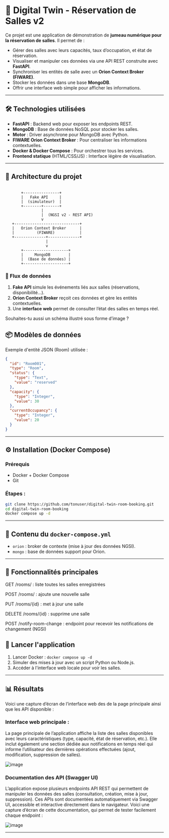 # 🏢 Digital Twin - Réservation de Salles v2

Ce projet est une application de démonstration de **jumeau numérique pour la réservation de salles**. Il permet de :

- Gérer des salles avec leurs capacités, taux d’occupation, et état de réservation.
- Visualiser et manipuler ces données via une API REST construite avec **FastAPI**.
- Synchroniser les entités de salle avec un **Orion Context Broker (FIWARE)**.
- Stocker les données dans une base **MongoDB**.
- Offrir une interface web simple pour afficher les informations.

---

## 🛠️ Technologies utilisées

- **FastAPI** : Backend web pour exposer les endpoints REST.
- **MongoDB** : Base de données NoSQL pour stocker les salles.
- **Motor** : Driver asynchrone pour MongoDB avec Python.
- **FIWARE Orion Context Broker** : Pour centraliser les informations contextuelles.
- **Docker & Docker Compose** : Pour orchestrer tous les services.
- **Frontend statique** (HTML/CSS/JS) : Interface légère de visualisation.

---

## 🧱 Architecture du projet

```plaintext

       +----------------+
       |   Fake API     |
       |  (simulateur)  |
       +--------+-------+
                |
                |  (NGSI v2 - REST API)
                v
   +-----------------------------+
   |   Orion Context Broker      |
   |          (FIWARE)           |
   +--------------+--------------+
                  |
                  v
       +--------------------+
       |     MongoDB        |
       |  (Base de données) |
       +--------------------+

```

### 🔄 Flux de données

1. **Fake API** simule les événements liés aux salles (réservations, disponibilité...).
2. **Orion Context Broker** reçoit ces données et gère les entités contextuelles.
3. Une **interface web** permet de consulter l’état des salles en temps réel.

Souhaites-tu aussi un schéma illustré sous forme d’image ?

## 📦 Modèles de données

Exemple d'entité JSON (Room) utilisée :

```json
{
  "id": "Room001",
  "type": "Room",
  "status": {
    "type": "Text",
    "value": "reserved"
  },
  "capacity": {
    "type": "Integer",
    "value": 30
  },
  "currentOccupancy": {
    "type": "Integer",
    "value": 20
  }
}
```

---

## ⚙️ Installation (Docker Compose)

### Prérequis

- Docker + Docker Compose
- Git

### Étapes :

```bash
git clone https://github.com/tonuser/digital-twin-room-booking.git
cd digital-twin-room-booking
docker compose up -d
```

---

## 📂 Contenu du `docker-compose.yml`

- `orion` : broker de contexte (mise à jour des données NGSI).
- `mongo` : base de données support pour Orion.
---

## 🔁 Fonctionnalités principales

GET /rooms/ : liste toutes les salles enregistrées

POST /rooms/ : ajoute une nouvelle salle

PUT /rooms/{id} : met à jour une salle

DELETE /rooms/{id} : supprime une salle

POST /notify-room-change : endpoint pour recevoir les notifications de changement (NGSI)

## 🚀 Lancer l'application

1. Lancer Docker : `docker compose up -d`
2. Simuler des mises à jour avec un script Python ou Node.js.
3. Accéder à l'interface web locale pour voir les salles.

---

## 📊 Résultats

Voici une capture d’écran de l’interface web des de la page principale ainsi que les API disponible :

### Interface web principale :
La page principale de l’application affiche la liste des salles disponibles avec leurs caractéristiques (type, capacité, état de réservation, etc.). Elle inclut également une section dédiée aux notifications en temps réel qui informe l’utilisateur des dernières opérations effectuées (ajout, modification, suppression de salles).

![image](https://github.com/user-attachments/assets/50ff1914-7cb8-4542-bf75-17a33177fd8d)

### Documentation des API (Swagger UI)
L’application expose plusieurs endpoints API REST qui permettent de manipuler les données des salles (consultation, création, mise à jour, suppression). Ces APIs sont documentées automatiquement via Swagger UI, accessible et interactive directement dans le navigateur.
Voici une capture d’écran de cette documentation, qui permet de tester facilement chaque endpoint :

![image](https://github.com/user-attachments/assets/a590bd2a-d08c-427d-97a4-8dd75aa35259)






---
